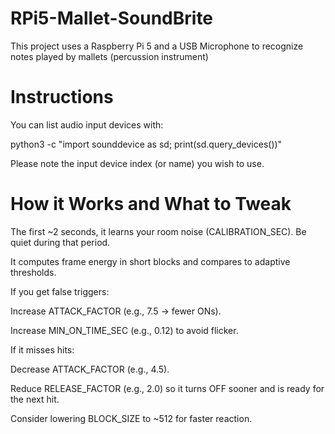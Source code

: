# RPi5-Mallet-SoundBrite
This project uses a Raspberry Pi 5 and a USB Microphone to recognize notes played by mallets (percussion instrument)


# Instructions
You can list audio input devices with:

python3 -c "import sounddevice as sd; print(sd.query_devices())"

     
Please note the input device index (or name) you wish to use.

# How it Works and What to Tweak
The first ~2 seconds, it learns your room noise (CALIBRATION_SEC). Be quiet during that period.

It computes frame energy in short blocks and compares to adaptive thresholds.

    
If you get false triggers:

Increase ATTACK_FACTOR (e.g., 7.5 → fewer ONs).

Increase MIN_ON_TIME_SEC (e.g., 0.12) to avoid flicker.

    
If it misses hits:

Decrease ATTACK_FACTOR (e.g., 4.5).

Reduce RELEASE_FACTOR (e.g., 2.0) so it turns OFF sooner and is ready for the next hit.

Consider lowering BLOCK_SIZE to ~512 for faster reaction.
